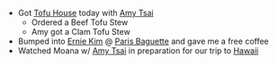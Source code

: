 - Got [Tofu House](<Tofu House.md>) today with [Amy Tsai](<Amy Tsai.md>)
    - Ordered a Beef Tofu Stew
    - Amy got a Clam Tofu Stew
- Bumped into [Ernie Kim](<Ernie Kim.md>) @ [Paris Baguette](<Paris Baguette.md>) and gave me a free coffee
-  Watched Moana w/ [Amy Tsai](<Amy Tsai.md>) in preparation for our trip to [Hawaii](<Hawaii.md>)
